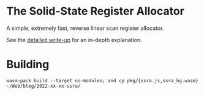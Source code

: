 # The Solid-State Register Allocator
A simple, extremely fast, reverse linear scan register allocator.

See the [detailed write-up](https://mattkeeter.com/blog/20220-xx-xx-ssra) for an in-depth explanation.

# Building
```
wasm-pack build --target no-modules; and cp pkg/{ssra.js,ssra_bg.wasm} ~/Web/blog/2022-xx-xx-ssra/
```

